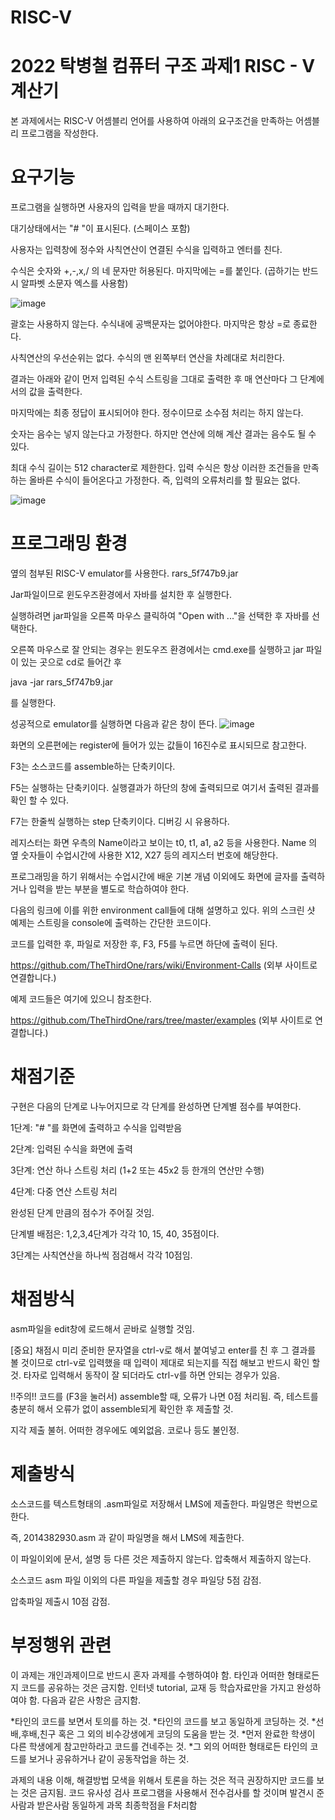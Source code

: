 # RISC-V
# 2022 탁병철 컴퓨터 구조  과제1 RISC - V 계산기 

본 과제에서는 RISC-V 어셈블리 언어를 사용하여 아래의 요구조건을 만족하는 어셈블리 프로그램을 작성한다.

 

# 요구기능

프로그램을 실행하면 사용자의 입력을 받을 때까지 대기한다.

대기상태에서는 "# "이 표시된다. (스페이스 포함)

사용자는 입력창에 정수와 사칙연산이 연결된 수식을 입력하고 엔터를 친다.

수식은 숫자와 +,-,x,/ 의 네 문자만 허용된다. 마지막에는 =를 붙인다. (곱하기는 반드시 알파벳 소문자 엑스를 사용함)

![image](https://user-images.githubusercontent.com/105068708/209697826-a9581a42-d721-45fe-bae4-a28bc994f8d3.png)

괄호는 사용하지 않는다. 수식내에 공백문자는 없어야한다. 마지막은 항상 =로 종료한다.

사칙연산의 우선순위는 없다. 수식의 맨 왼쪽부터 연산을 차례대로 처리한다.

결과는 아래와 같이  먼저 입력된 수식 스트링을 그대로 출력한 후 매 연산마다 그 단계에서의 값을 출력한다.

마지막에는 최종 정답이 표시되어야 한다. 정수이므로 소수점 처리는 하지 않는다.

숫자는 음수는 넣지 않는다고 가정한다. 하지만 연산에 의해 계산 결과는 음수도 될 수 있다.

최대 수식 길이는 512 character로 제한한다. 입력 수식은 항상 이러한 조건들을 만족하는 올바른 수식이 들어온다고 가정한다. 즉, 입력의 오류처리를 할 필요는 없다.

 
![image](https://user-images.githubusercontent.com/105068708/209697919-8ea23b88-cb0c-4b6f-89ab-6e5dc3ac0215.png)



 

# 프로그래밍 환경

옆의 첨부된 RISC-V emulator를 사용한다.  rars_5f747b9.jar  

Jar파일이므로 윈도우즈환경에서 자바를 설치한 후 실행한다.

실행하려면 jar파일을 오른쪽 마우스 클릭하여 "Open with ..."을 선택한 후 자바를 선택한다.

 

오른쪽 마우스로 잘 안되는 경우는 윈도우즈 환경에서는 cmd.exe를 실행하고 jar 파일이 있는 곳으로 cd로 들어간 후

java -jar rars_5f747b9.jar

를 실행한다.

 

성공적으로 emulator를 실행하면 다음과 같은 창이 뜬다.
![image](https://user-images.githubusercontent.com/105068708/209697648-79a17669-14d0-4d19-a380-37307a0469fd.png)




 

화면의 오른편에는 register에 들어가 있는 값들이 16진수로 표시되므로 참고한다.

F3는 소스코드를 assemble하는 단축키이다.

F5는 실행하는 단축키이다. 실행결과가 하단의 창에 출력되므로 여기서 출력된 결과를 확인 할 수 있다.

F7는 한줄씩 실행하는 step 단축키이다. 디버깅 시 유용하다. 

 

레지스터는 화면 우측의 Name이라고 보이는 t0, t1, a1, a2 등을 사용한다. Name 의 옆 숫자들이 수업시간에 사용한 X12, X27 등의 레지스터 번호에 해당한다.

 

프로그래밍을 하기 위해서는 수업시간에 배운 기본 개념 이외에도 화면에 글자를 출력하거나 입력을 받는 부분을 별도로 학습하여야 한다.

다음의 링크에 이를 위한 environment call들에 대해 설명하고 있다. 위의 스크린 샷 예제는 스트링을 console에 출력하는 간단한 코드이다.

코드를 입력한 후, 파일로 저장한 후, F3, F5를 누르면 하단에 출력이 된다.

 

https://github.com/TheThirdOne/rars/wiki/Environment-Calls (외부 사이트로 연결합니다.)

 

예제 코드들은 여기에 있으니 참조한다.

 

https://github.com/TheThirdOne/rars/tree/master/examples (외부 사이트로 연결합니다.)

 
 
 
 
 # 채점기준

구현은 다음의 단계로 나누어지므로 각 단계를 완성하면 단계별 점수를 부여한다.

 

1단계: "# "를 화면에 출력하고 수식을 입력받음

2단계: 입력된 수식을 화면에 출력

3단계: 연산 하나 스트링 처리 (1+2 또는 45x2 등 한개의 연산만 수행)

4단계: 다중 연산 스트링 처리

 

완성된 단계 만큼의 점수가 주어질 것임.

단계별 배점은: 1,2,3,4단계가 각각 10, 15, 40, 35점이다.

3단계는 사칙연산을 하나씩 점검해서 각각 10점임.

 

 

# 채점방식

 

asm파일을 edit창에 로드해서 곧바로 실행할 것임.

[중요] 채점시 미리 준비한 문자열을 ctrl-v로 해서 붙여넣고 enter를 친 후 그 결과를 볼 것이므로 ctrl-v로 입력했을 때 입력이 제대로 되는지를 직접 해보고 반드시 확인 할 것. 타자로 입력해서 동작이 잘 되더라도 ctrl-v를 하면 안되는 경우가 있음. 

!!주의!! 코드를 (F3을 눌러서) assemble할 때, 오류가 나면 0점 처리됨.  즉, 테스트를 충분히 해서 오류가 없이 assemble되게 확인한 후 제출할 것.

지각 제출 불허. 어떠한 경우에도 예외없음. 코로나 등도 불인정.

 

 

# 제출방식

 

소스코드를 텍스트형태의 .asm파일로 저장해서 LMS에 제출한다. 파일명은 학번으로 한다.

즉, 2014382930.asm 과 같이 파일명을 해서 LMS에 제출한다.

이 파일이외에 문서, 설명 등 다른 것은 제출하지 않는다. 압축해서 제출하지 않는다.

소스코드 asm 파일 이외의 다른 파일을 제출할 경우 파일당 5점 감점.

압축파일 제출시 10점 감점.

 

 
# 부정행위 관련

 

이 과제는 개인과제이므로 반드시 혼자 과제를 수행하여야 함. 타인과 어떠한 형태로든지 코드를 공유하는 것은 금지함. 인터넷 tutorial, 교재 등 학습자료만을 가지고 완성하여야 함. 다음과 같은 사항은 금지함.

*타인의 코드를 보면서 토의를 하는 것.
*타인의 코드를 보고 동일하게 코딩하는 것.
*선배,후배,친구 혹은 그 외의 비수강생에게 코딩의 도움을 받는 것.
*먼저 완료한 학생이 다른 학생에게 참고만하라고 코드를 건네주는 것.
*그 외의 어떠한 형태로든 타인의 코드를 보거나 공유하거나 같이 공동작업을 하는 것.

과제의 내용 이해, 해결방법 모색을 위해서 토론을 하는 것은 적극 권장하지만 코드를 보는 것은 금지됨. 코드 유사성 검사 프로그램을 사용해서 전수검사를 할 것이며 발견시 준사람과 받은사람 동일하게 과목 최종학점을 F처리함
